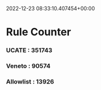 2022-12-23 08:33:10.407454+00:00
# Rule Counter 
 ### UCATE : 351743

 ### Veneto : 90574

 ### Allowlist : 13926